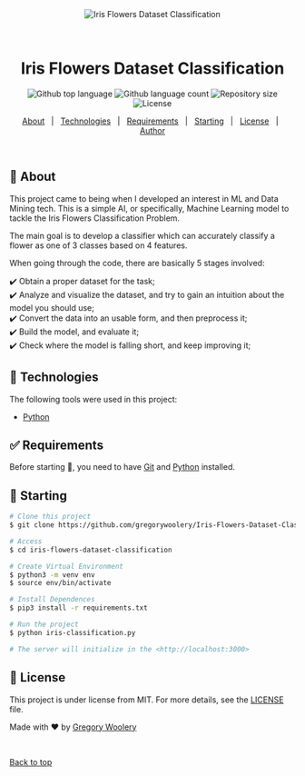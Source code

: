 <div align="center" id="top"> 
  <img src="./.github/app.gif" alt="Iris Flowers Dataset Classification" />

  &#xa0;

  <!-- <a href="https://irisflowersdatasetclassification.netlify.app">Demo</a> -->
</div>

<h1 align="center">Iris Flowers Dataset Classification</h1>

<p align="center">
  <img alt="Github top language" src="https://img.shields.io/github/languages/top/gregorywoolery/iris-flowers-classification?color=56BEB8">

  <img alt="Github language count" src="https://img.shields.io/github/languages/count/gregorywoolery/iris-flowers-classification?color=56BEB8">

  <img alt="Repository size" src="https://img.shields.io/github/repo-size/gregorywoolery/iris-flowers-classification?color=56BEB8">

  <img alt="License" src="https://img.shields.io/github/license/gregorywoolery/iris-flowers-classification?color=56BEB8">

  <!-- <img alt="Github issues" src="https://img.shields.io/github/issues/gregorywoolery/iris-flowers-classification?color=56BEB8" /> -->

  <!-- <img alt="Github forks" src="https://img.shields.io/github/forks/gregorywoolery/iris-flowers-classification?color=56BEB8" /> -->

  <!-- <img alt="Github stars" src="https://img.shields.io/github/stars/gregorywoolery/iris-flowers-classification?color=56BEB8" /> -->
</p>

<!-- Status -->

<!-- <h4 align="center"> 
	🚧  Iris Flowers Dataset Classification 🚀 Under construction...  🚧
</h4> 

<hr> -->

<p align="center">
  <a href="#dart-about">About</a> &#xa0; | &#xa0; 
  <a href="#rocket-technologies">Technologies</a> &#xa0; | &#xa0;
  <a href="#white_check_mark-requirements">Requirements</a> &#xa0; | &#xa0;
  <a href="#checkered_flag-starting">Starting</a> &#xa0; | &#xa0;
  <a href="#memo-license">License</a> &#xa0; | &#xa0;
  <a href="https://github.com/gregorywoolery" target="_blank">Author</a>
</p>

<br>

## :dart: About ##

This project came to being when I developed an interest in ML and Data Mining tech. This is a simple AI, or specifically, Machine Learning model to tackle the Iris Flowers Classification Problem.

The main goal is to develop a classifier which can accurately classify a flower as one of 3 classes based on 4 features.

When going through the code, there are basically 5 stages involved: 

:heavy_check_mark: Obtain a proper dataset for the task;\
:heavy_check_mark: Analyze and visualize the dataset, and try to gain an intuition about the model you should use;\
:heavy_check_mark: Convert the data into an usable form, and then preprocess it;\
:heavy_check_mark: Build the model, and evaluate it;\
:heavy_check_mark: Check where the model is falling short, and keep improving it;

## :rocket: Technologies ##

The following tools were used in this project:

- [Python](https://www.python.org/)

## :white_check_mark: Requirements ##

Before starting :checkered_flag:, you need to have [Git](https://git-scm.com) and [Python](https://www.python.org/downloads/) installed.

## :checkered_flag: Starting ##

```bash
# Clone this project
$ git clone https://github.com/gregorywoolery/Iris-Flowers-Dataset-Classification.git

# Access
$ cd iris-flowers-dataset-classification

# Create Virtual Environment
$ python3 -m venv env
$ source env/bin/activate

# Install Dependences
$ pip3 install -r requirements.txt

# Run the project
$ python iris-classification.py

# The server will initialize in the <http://localhost:3000>
```

## :memo: License ##

This project is under license from MIT. For more details, see the [LICENSE](LICENSE.md) file.


Made with :heart: by <a href="https://github.com/gregorywoolery" target="_blank">Gregory Woolery</a>

&#xa0;

<a href="#top">Back to top</a>
